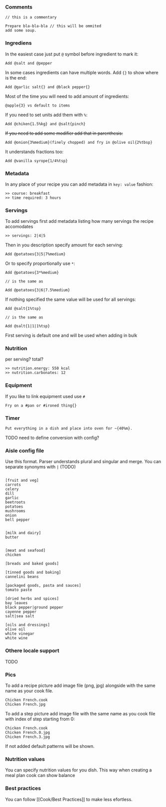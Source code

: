 ### Comments
```
// this is a commentary

Prepare bla-bla-bla // this will be ommited 
add some soup.
```

### Ingrediens

In the easiest case just put  `@` symbol before ingredient to mark it:
```
Add @salt and @pepper
````

In some cases ingredients can have multiple words. Add `{}` to show where is the end:
```
Add @garlic salt{} and @black pepper{} 
```

Most of the time you will need to add amount of ingredients:
```
@apple{3} vs default to items

```

If you need to set units add them with `%`:
```
Add @chiken{1.5%kg} and @salt{pinch}
```

~~If you need to add some modifier add that in parenthesis:~~
```
Add @onion{3%medium}(finely chopped) and fry in @olive oil{2%tbsp}
```

It understands fractions too:

```
Add @vanilla syrope{1/4%tsp}
```

### Metadata

In any place of your recipe you can add metadata in `key: value` fashion:

```
>> course: breakfast
>> time required: 3 hours
```



### Servings
To add servings first add metadata listing how many servings the recipe accomodates
```
>> servings: 2|4|5
```

Then in you description specify amount for each serving:

```
Add @potatoes{3|5|7%medium} 
```

Or to specify proportionally use `*`:

```
Add @potatoes{3*%medium}

// is the same as

Add @potatoes{3|6|7.5%medium}

```

If nothing specified the same value will be used for all servings:

```
Add @salt{1%tsp}

// is the same as

Add @salt{1|1|1%tsp}

```

First serving is default one and will be used when adding in bulk

### Nutrition
per serving? total?
```
>> nutrition.energy: 550 kcal
>> nutrition.carbonates: 12
```


### Equipment

If you like to link equipment used use `#`

```
Fry on a #pan or #ironed thing{}
```


### Timer

```
Put everything in a dish and place into oven for ~{40%m}.
```

TODO need to define conversion with config?

### Aisle config file

Use this format. Parser understands plural and singular and merge. You can separate synonyms with `|` (TODO)
```
 
[fruit and veg]
carrots
celery
dill
garlic
beetroots
potatoes
mushrooms
onion
bell pepper


[milk and dairy]
butter

  
[meat and seafood]
chicken

[breads and baked goods]  

[tinned goods and baking]
cannelini beans

[packaged goods, pasta and sauces]
tomato paste

[dried herbs and spices]
bay leaves
black pepper|ground pepper
cayenne pepper
salt|sea salt

[oils and dressings]
olive oil
white vinegar
white wine
```


### Othere locale support
TODO

### Pics

To add a recipe picture add image file (png, jpg) alongside with the same name as your cook file.

```
Chicken French.cook
Chicken French.jpg
```

To add a step picture add image file with the same name as you cook file with index of step starting from 0:

```
Chicken French.cook
Chicken French.0.jpg
Chicken French.3.jpg
```

If not added default patterns will be shown.

### Nutrition values

You can specify nutrition values for you dish. This way when creating a meal plan cook can show balance


### Best practices

You can follow [[Cook/Best Practices]] to make less efortless.

